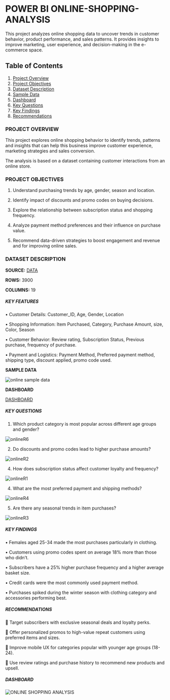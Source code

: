 # POWER BI ONLINE-SHOPPING-ANALYSIS

This project analyzes online shopping data to uncover trends in customer behavior, product performance, and sales patterns. It provides insights to improve marketing, user experience, and decision-making in the e-commerce space.
<h2> Table of Contents</h2>
<ol>
  <li><a href="#project-overview">Project Overview</a></li>
  <li><a href="#project-objectives">Project Objectives</a></li>
  <li><a href="#dataset-description">Dataset Description</a></li>
  <li><a href="#sample-data">Sample Data</a></li>
  <li><a href="#dashboard">Dashboard</a></li>
  <li><a href="#key-questions">Key Questions</a></li>
  <li><a href="#key-findings">Key Findings</a></li>
  <li><a href="#recommendations">Recommendations</a></li>
</ol>

  
### PROJECT OVERVIEW

This project explores online shopping behavior to identify trends, patterns and insights that can help this business improve customer experience, marketing strategies and sales conversion.

The analysis is based on a dataset containing customer interactions from an online store.

### PROJECT OBJECTIVES

1.	Understand purchasing trends by age, gender, season and location.
   
2.	Identify impact of discounts and promo codes on buying decisions.
   
3.	Explore the relationship between subscription status and shopping frequency.
   
4.	Analyze payment method preferences and their influence on purchase value.
   
5.	Recommend data-driven strategies to boost engagement and revenue and for improving online sales.
    
### DATASET DESCRIPTION

 **SOURCE:** [DATA](https://github.com/dennismogaka/ONLINE-SHOPPING-ANALYSIS/blob/main/online%20shopping%20data.xlsx)
 
 **ROWS:** 3900
 
 **COLUMNS:** 19
 
##### KEY FEATURES

 •	Customer Details: Customer_ID, Age, Gender, Location
 
 •	Shopping Information: Item Purchased, Category, Purchase Amount, size, Color, Season
 
 •	Customer Behavior: Review rating, Subscription Status, Previous purchase, frequency of purchase.
 
 •	Payment and Logistics: Payment Method, Preferred payment method, shipping type, discount applied, promo code used.
 
**SAMPLE DATA** 

![online sample data](https://github.com/user-attachments/assets/4ef6f4d0-7e19-444b-9882-feb43744e6f8)

**DASHBOARD** 

[DASHBOARD](https://github.com/dennismogaka/ONLINE-SHOPPING-ANALYSIS/blob/main/ONLINE%20SHOPPING%20DASHBOARD.pbix)

##### KEY QUESTIONS

1.	Which product category is most popular across different age groups and gender?

![onlineR6](https://github.com/user-attachments/assets/cd42061f-0a89-4589-84da-e2a9d4ec823a)
   
2.	Do discounts and promo codes lead to higher purchase amounts?

![onlineR2](https://github.com/user-attachments/assets/2e619df1-27d9-4c37-a959-f9173c648139)
 
4.	How does subscription status affect customer loyalty and frequency?

![onlineR1](https://github.com/user-attachments/assets/67d8a5d3-ecd3-4b2a-ac2f-3f4d9f798c83)
 
4.	What are the most preferred payment and shipping methods?

![onlineR4](https://github.com/user-attachments/assets/9b52e199-30fb-4025-8c54-209d93d65619)
   
5.	Are there any seasonal trends in item purchases?

![onlineR3](https://github.com/user-attachments/assets/af2e24a1-ed67-4d31-887a-681021ce3bb6)
    
##### KEY FINDINGS
 •	Females aged 25-34 made the most purchases particularly in clothing.
 
 •	Customers using promo codes spent on average 18% more than those who didn’t.
 
 •	Subscribers have a 25% higher purchase frequency and a higher average basket size.
 
 •	Credit cards were the most commonly used payment method.
 
 •	Purchases spiked during the winter season with clothing category and accessories performing best.
 
##### RECOMMENDATIONS
 	Target subscribers with exclusive seasonal deals and loyalty perks.
 
 	Offer personalized promos to high-value repeat customers using preferred items and sizes.
 
 	Improve mobile UX for categories popular with younger age groups (18-24).
 
 	Use review ratings and purchase history to recommend new products and upsell.

 ##### **DASHBOARD**
 
![ONLINE SHOPPING ANALYSIS](https://github.com/user-attachments/assets/7f6d7b7b-5c73-4985-80e8-32a45ddf381c)


